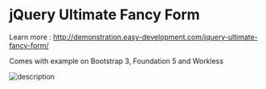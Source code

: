 jQuery Ultimate Fancy Form
==========================

Learn more : http://demonstration.easy-development.com/jquery-ultimate-fancy-form/

Comes with example on Bootstrap 3, Foundation 5 and Workless

![description](http://easy-development.com/uploads/products/jquery-ultimate-fancy-form/description-00.png)
